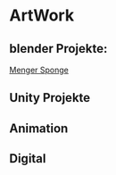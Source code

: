 # ArtWork


## blender Projekte: 

[Menger Sponge](https://github.com/LeoFelice/ArtWork/tree/main/MengerSponge)

## Unity Projekte

## Animation 

## Digital 
